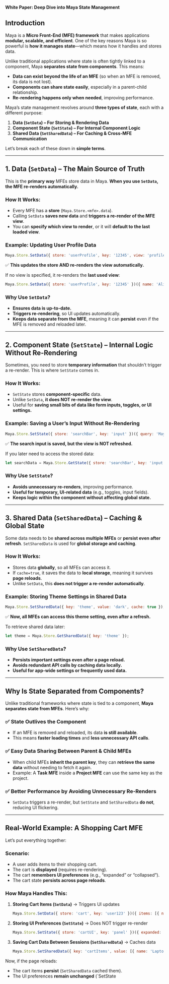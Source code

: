 **White Paper: Deep Dive into Maya State Management**

## **Introduction**
Maya is a **Micro Front-End (MFE) framework** that makes applications **modular, scalable, and efficient**. One of the key reasons Maya is so powerful is **how it manages state**—which means how it handles and stores data.

Unlike traditional applications where state is often tightly linked to a component, Maya **separates state from components**. This means:
- **Data can exist beyond the life of an MFE** (so when an MFE is removed, its data is not lost).
- **Components can share state easily**, especially in a parent-child relationship.
- **Re-rendering happens only when needed**, improving performance.

Maya’s state management revolves around **three types of state**, each with a different purpose:
1. **Data (`SetData`) – For Storing & Rendering Data**
2. **Component State (`SetState`) – For Internal Component Logic**
3. **Shared Data (`SetSharedData`) – For Caching & Cross-MFE Communication**

Let’s break each of these down in **simple terms**.

---
## **1. Data (`SetData`) – The Main Source of Truth**
This is the **primary way** MFEs store data in Maya. **When you use `SetData`, the MFE re-renders automatically.**

### **How It Works:**
- Every MFE has a **store** (`Maya.Store.<mfe>.data`).
- Calling `SetData` **saves new data** and **triggers a re-render of the MFE view**.
- You can **specify which view to render**, or it will **default to the last loaded view**.

### **Example: Updating User Profile Data**
```javascript
Maya.Store.SetData({ store: 'userProfile', key: '12345', view: 'profile' })({ name: 'Alice', age: 30 });
```
✅ **This updates the store AND re-renders the view automatically.**

If no view is specified, it re-renders the **last used view**:
```javascript
Maya.Store.SetData({ store: 'userProfile', key: '12345' })({ name: 'Alice', age: 30 });
```

### **Why Use `SetData`?**
- **Ensures data is up-to-date.**
- **Triggers re-rendering**, so UI updates automatically.
- **Keeps data separate from the MFE**, meaning it can **persist** even if the MFE is removed and reloaded later.

---
## **2. Component State (`SetState`) – Internal Logic Without Re-Rendering**
Sometimes, you need to store **temporary information** that shouldn’t trigger a re-render. This is where `SetState` comes in.

### **How It Works:**
- `SetState` stores **component-specific** data.
- Unlike `SetData`, **it does NOT re-render the view**.
- Useful for **saving small bits of data like form inputs, toggles, or UI settings.**

### **Example: Saving a User’s Input Without Re-Rendering**
```javascript
Maya.Store.SetState({ store: 'searchBar', key: 'input' })({ query: 'Maya Framework' });
```
✅ **The search input is saved, but the view is NOT refreshed.**

If you later need to access the stored data:
```javascript
let searchData = Maya.Store.GetState({ store: 'searchBar', key: 'input' });
```

### **Why Use `SetState`?**
- **Avoids unnecessary re-renders**, improving performance.
- **Useful for temporary, UI-related data** (e.g., toggles, input fields).
- **Keeps logic within the component without affecting global state.**

---
## **3. Shared Data (`SetSharedData`) – Caching & Global State**
Some data needs to be **shared across multiple MFEs** or **persist even after refresh**. `SetSharedData` is used for **global storage and caching**.

### **How It Works:**
- Stores data **globally**, so all MFEs can access it.
- If `cache=true`, it saves the data to **local storage**, meaning it survives **page reloads**.
- Unlike `SetData`, this **does not trigger a re-render automatically**.

### **Example: Storing Theme Settings in Shared Data**
```javascript
Maya.Store.SetSharedData({ key: 'theme', value: 'dark', cache: true });
```
✅ **Now, all MFEs can access this theme setting, even after a refresh.**

To retrieve shared data later:
```javascript
let theme = Maya.Store.GetSharedData({ key: 'theme' });
```

### **Why Use `SetSharedData`?**
- **Persists important settings even after a page reload.**
- **Avoids redundant API calls by caching data locally.**
- **Useful for app-wide settings or frequently used data.**

---
## **Why Is State Separated from Components?**
Unlike traditional frameworks where state is tied to a component, **Maya separates state from MFEs**. Here’s why:

### ✅ **State Outlives the Component**
- If an MFE is removed and reloaded, its data **is still available**.
- This means **faster loading times** and **less unnecessary API calls**.

### ✅ **Easy Data Sharing Between Parent & Child MFEs**
- When child MFEs **inherit the parent key**, they can **retrieve the same data** without needing to fetch it again.
- Example: A **Task MFE** inside a **Project MFE** can use the same key as the project.

### ✅ **Better Performance by Avoiding Unnecessary Re-Renders**
- `SetData` triggers a re-render, but `SetState` and `SetSharedData` **do not**, reducing UI flickering.

---
## **Real-World Example: A Shopping Cart MFE**
Let’s put everything together:

### **Scenario:**
- A user adds items to their shopping cart.
- The cart is **displayed** (requires re-rendering).
- The cart **remembers UI preferences** (e.g., “expanded” or “collapsed”).
- The cart state **persists across page reloads**.

### **How Maya Handles This:**
1. **Storing Cart Items (`SetData`)** → Triggers UI updates
   ```javascript
   Maya.Store.SetData({ store: 'cart', key: 'user123' })({ items: [{ name: 'Laptop', price: 1000 }] });
   ```

2. **Storing UI Preferences (`SetState`)** → Does NOT trigger re-render
   ```javascript
   Maya.Store.SetState({ store: 'cartUI', key: 'panel' })({ expanded: true });
   ```

3. **Saving Cart Data Between Sessions (`SetSharedData`)** → Caches data
   ```javascript
   Maya.Store.SetSharedData({ key: 'cartItems', value: [{ name: 'Laptop', price: 1000 }], cache: true });
   ```

Now, if the page reloads:
- The cart items **persist** (`SetSharedData` cached them).
- The UI preferences **remain unchanged** (`SetState
